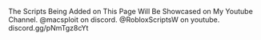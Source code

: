 The Scripts Being Added on This Page Will Be Showcased on My Youtube Channel.
@macsploit on discord.
@RobloxScriptsW on youtube.
discord.gg/pNmTgz8cYt

